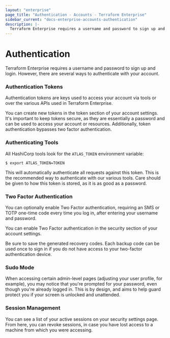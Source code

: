 ```yaml
---
layout: "enterprise"
page_title: "Authentication - Accounts - Terraform Enterprise"
sidebar_current: "docs-enterprise-accounts-authentication"
description: |-
  Terraform Enterprise requires a username and password to sign up and login. However, there are several ways to authenticate with your account.
---
```


# Authentication

Terraform Enterprise requires a username and password to sign up and login.
However, there are several ways to authenticate with your account.

### Authentication Tokens

Authentication tokens are keys used to access your account via tools or over the
various APIs used in Terraform Enterprise.

You can create new tokens in the token section of your account settings. It's
important to keep tokens secure, as they are essentially a password and can be
used to access your account or resources. Additionally, token authentication
bypasses two factor authentication.

### Authenticating Tools

All HashiCorp tools look for the `ATLAS_TOKEN` environment variable:

```shell
$ export ATLAS_TOKEN=TOKEN
```

This will automatically authenticate all requests against this token. This is
the recommended way to authenticate with our various tools. Care should be given
to how this token is stored, as it is as good as a password.

### Two Factor Authentication

You can optionally enable Two Factor authentication, requiring an SMS or TOTP
one-time code every time you log in, after entering your username and password.

You can enable Two Factor authentication in the security section of your account
settings.

Be sure to save the generated recovery codes. Each backup code can be used once
to sign in if you do not have access to your two-factor authentication device.

### Sudo Mode

When accessing certain admin-level pages (adjusting your user profile, for
example), you may notice that you're prompted for your password, even though
you're already logged in. This is by design, and aims to help guard protect you
if your screen is unlocked and unattended.

### Session Management

You can see a list of your active sessions on your security settings page. From
here, you can revoke sessions, in case you have lost access to a machine from
which you were accessing.
